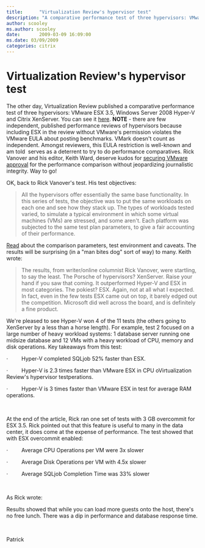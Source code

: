 ```yaml
---
title:      "Virtualization Review's hypervisor test"
description: "A comparative performance test of three hypervisors: VMware ESX 3.5, Windows Server 2008 Hyper-V and Citrix XenServer."
author: scooley
ms.author: scooley
date:       2009-03-09 16:09:00
ms.date: 03/09/2009
categories: citrix
---
```

# Virtualization Review's hypervisor test

The other day, Virtualization Review published a comparative performance test of three hypervisors: VMware ESX 3.5, Windows Server 2008 Hyper-V and Citrix XenServer. You can see it [here](https://virtualizationreview.com/ "Virt Review test"). **NOTE** \- there are few independent, published performance reviews of hypervisors because including ESX in the review without VMware's permission violates the VMware EULA about posting benchmarks. VMark doesn't count as independent. Amongst reviewers, this EULA restriction is well-known and am told  serves as a deterrent to try to do performance comparatives. Rick Vanover and his editor, Keith Ward, deserve kudos for [securing VMware approval](https://virtualizationreview.com "Keith Ward's editorial") for the performance comparison without jeopardizing journalistic integrity. Way to go! 

OK, back to Rick Vanover's test. His test objectives:

> All the hypervisors offer essentially the same base functionality. In this series of tests, the objective was to put the same workloads on each one and see how they stack up. The types of workloads tested varied, to simulate a typical environment in which some virtual machines (VMs) are stressed, and some aren't. Each platform was subjected to the same test plan parameters, to give a fair accounting of their performance.

[Read](https://virtualizationreview.com/ "Virt Review website") about the comparison parameters, test environment and caveats. The results will be surprising (in a "man bites dog" sort of way) to many. Keith wrote:

> The results, from writer/online columnist Rick Vanover, were startling, to say the least. The Porsche of hypervisors? XenServer. Raise your hand if you saw that coming. It outperformed Hyper-V and ESX in most categories. The pokiest? ESX. Again, not at all what I expected. In fact, even in the few tests ESX came out on top, it barely edged out the competition. Microsoft did well across the board, and is definitely a fine product.

We're pleased to see Hyper-V won 4 of the 11 tests (the others going to XenServer by a less than a horse length). For example, test 2 focused on a large number of heavy workload systems: 1 database server running one midsize database and 12 VMs with a heavy workload of CPU, memory and disk operations. Key takeaways from this test:

·         Hyper-V completed SQLjob 52% faster than ESX.

·         Hyper-V is 2.3 times faster than VMware ESX in CPU oVirtualization Review's hypervisor testperations.

·         Hyper-V is 3 times faster than VMware ESX in test for average RAM operations.

 

At the end of the article, Rick ran one set of tests with 3 GB overcommit for ESX 3.5. Rick pointed out that this feature is useful to many in the data center, it does come at the expense of performance. The test showed that with ESX overcommit enabled:

·         Average CPU Operations per VM were 3x slower

·         Average Disk Operations per VM with 4.5x slower

·         Average SQLjob Completion Time was 33% slower

 

As Rick wrote:

Results showed that while you can load more guests onto the host, there's no free lunch. There was a dip in performance and database response time.

 

Patrick
